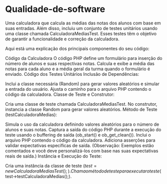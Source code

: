 # Qualidade-de-software
Uma calculadora que calcula as médias das notas dos alunos com base em suas entradas. Além disso, incluiu um conjunto de testes unitários usando uma classe chamada CalculadoraMediasTest. Esses testes têm o objetivo de garantir a funcionalidade e correção da calculadora.

Aqui está uma explicação dos principais componentes do seu código:

Código da Calculadora
O código PHP define um formulário para inserção do número de alunos e suas respectivas notas.
Calcula e exibe a média das notas para cada aluno e a média geral da turma quando o formulário é enviado.
Código dos Testes Unitários
Inclusão de Dependências:

Inclui a classe necessária (Random) para gerar valores aleatórios e simular a entrada do usuário.
Ajusta o caminho para o arquivo PHP contendo o código da calculadora.
Classe de Teste e Construtor:

Cria uma classe de teste chamada CalculadoraMediasTest.
No construtor, instancia a classe Random para gerar valores aleatórios.
Método de Teste (testCalculadoraMedias):

Simula o uso da calculadora definindo valores aleatórios para o número de alunos e suas notas.
Captura a saída do código PHP durante a execução do teste usando o buffering de saída (ob_start() e ob_get_clean()).
Inclui o arquivo PHP contendo o código da calculadora.
Adiciona asserções para validar expectativas específicas de saída. (Observação: Exemplos estão comentados e você deve personalizá-los com base nas suas expectativas reais de saída.)
Instância e Execução do Teste:

Cria uma instância da classe de teste ($test = new CalculadoraMediasTest();).
Chama o método de teste para executar o teste ($test->testCalculadoraMedias();).



